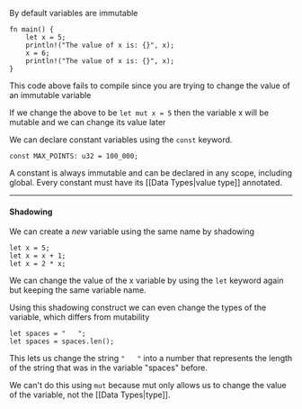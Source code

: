By default variables are immutable

```
fn main() {
    let x = 5;
    println!("The value of x is: {}", x);
    x = 6;
    println!("The value of x is: {}", x);
}

```

This code above fails to compile since you are trying to change the value of an immutable variable

If we change the above to be `let mut x = 5` then the variable x will be mutable and we can change its value later

We can declare constant variables using the `const` keyword.

`const MAX_POINTS: u32 = 100_000;`

A constant is always immutable and can be declared in any scope, including global. Every constant must have its [[Data Types|value type]] annotated.

---
#### Shadowing

We can create a *new* variable using the same name by shadowing

```
let x = 5;
let x = x + 1;
let x = 2 * x;
```

We can change the value of the x variable by using the `let` keyword again but keeping the same variable name.

Using this shadowing construct we can even change the types of the variable, which differs from mutability

```
let spaces = "   ";
let spaces = spaces.len();
```

This lets us change the string `"   "` into a number that represents the length of the string that was in the variable "spaces" before.

We can't do this using `mut` because mut only allows us to change the value of the variable, not the [[Data Types|type]].